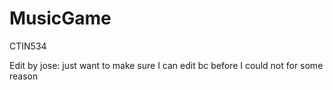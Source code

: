 # MusicGame
CTIN534

Edit by jose: just want to make sure I can edit bc before I could not for some reason
